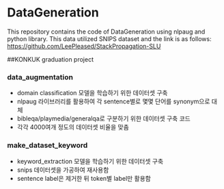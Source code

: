 # DataGeneration

This repository contains the code of DataGeneration using nlpaug and python library.
This data utilized SNIPS dataset and the link is as follows:
https://github.com/LeePleased/StackPropagation-SLU

##KONKUK graduation project

### data_augmentation
* domain classification 모델을 학습하기 위한 데이터셋 구축
* nlpaug 라이브러리를 활용하여 각 sentence별로 몇몇 단어를 synonym으로 대체
* bibleqa/playmedia/generalqa로 구분하기 위한 데이터셋 구축 코드
* 각각 4000여개 정도의 데이터셋 비율을 맞춤

### make_dataset_keyword
* keyword_extraction 모델을 학습하기 위한 데이터셋 구축
* snips 데이터셋을 가공하여 재사용함
* sentence label은 제거한 뒤 token별 label만 활용함
